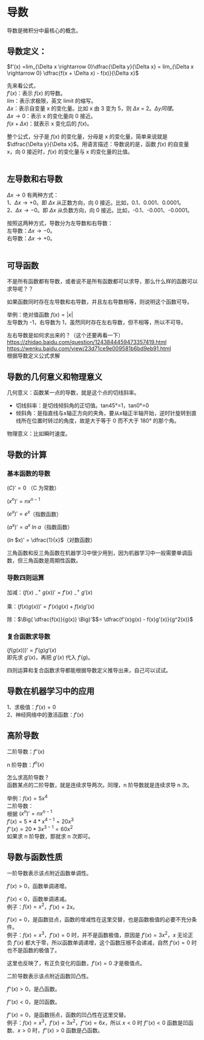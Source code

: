 # 导数  
导数是微积分中最核心的概念。  

## 导数定义：  
$f'(x) =lim_{\Delta x \rightarrow 0}\dfrac{\Delta y}{\Delta x} = lim_{\Delta x \rightarrow 0} \dfrac{f(x + \Delta x) - f(x)}{\Delta x}$  

先来看公式，    
$f'(x)$：表示 $f(x)$ 的导数。    
$lim$：表示求极限，英文 limit 的缩写。    
$\Delta x$：表示自变量 x 的变化量。比如 x 由 3 变为 5，则 $\Delta x$ = 2。$\Delta y 同理。$    
$\Delta x \rightarrow 0$：表示 x 的变化量向 0 接近。   
$f(x + \Delta x)$：就表示 x 变化后的 $f(x)$。   

整个公式，分子是 $f(x)$ 的变化量，分母是 x 的变化量，简单来说就是 $\dfrac{\Delta y}{\Delta x}$。用语言描述：导数说的是，函数 $f(x)$ 的自变量 x，向 0 接近时，$f(x)$ 的变化量与 x 的变化量的比值。     
<br>

## 左导数和右导数
$\Delta x \rightarrow 0$ 有两种方式：   
1、$\Delta x \rightarrow +0$。即 $\Delta x$ 从正数方向，向 0 接近。比如，0.1、0.001、0.0001。      
2、$\Delta x \rightarrow -0$。即 $\Delta x$ 从负数方向，向 0 接近。比如，-0.1、-0.001、-0.0001。   

按照这两种方式，导数分为左导数和右导数：   
左导数：$\Delta x \rightarrow -0$。   
右导数：$\Delta x \rightarrow +0$。   
<br>

## 可导函数
不是所有函数都有导数，或者说不是所有函数都可以求导，那么什么样的函数可以求导呢？？

如果函数同时存在左导数和右导数，并且左右导数相等，则说明这个函数可导。   

举例：绝对值函数 $f(x) = |x|$   
左导数为 -1，右导数为 1，虽然同时存在左右导数，但不相等，所以不可导。  

左右导数是如何求出来的？（这个还要再看一下）   
https://zhidao.baidu.com/question/1243844459473357419.html   
https://wenku.baidu.com/view/23d71ce9e009581b6bd9eb91.html   
根据导数定义公式求解
<br>

## 导数的几何意义和物理意义   
几何意义：函数某一点的导数，就是这个点的切线斜率。   
- 切线斜率：是切线倾斜角的正切值。tan45°=1，tan0°=0   
- 倾斜角：是指直线与x轴正方向的夹角，要从x轴正半轴开始，逆时针旋转到直线所在位置时转过的角度，故是大于等于 0 而不大于 180° 的那个角。     

物理意义：比如瞬时速度。
<br>

## 导数的计算   

### 基本函数的导数   
$(C)' = 0$ （C 为常数） 

$(x^n)' = nx^{n-1}$   

$(e^x)' = e^x$（指数函数）   

$(a^x)' = a^x$&nbsp;$ln$&nbsp;$a$（指数函数）   

$(ln$&nbsp;$x)' = \dfrac{1}{x}$（对数函数）   

三角函数和反三角函数在机器学习中很少用到，因为机器学习中一般需要单调函数，但三角函数是周期性函数。   

### 导数四则运算   
加减：$(f(x)$&nbsp;$_-^+$&nbsp;$g(x))' = f'(x)$&nbsp;$_-^+$&nbsp;$g'(x)$ 

乘：$(f(x)g(x))' = f'(x)g(x) + f(x)g'(x)$   

除：$\Big( \dfrac{f(x)}{g(x)} \Big)'$$= \dfrac{f'(x)g(x) - f(x)g'(x)}{g^2(x)}$

### 复合函数求导数
$(f(g(x)))' = f'(g)g'(x)$   
即先求 $g'(x)$，再把 $g'(x)$ 代入 $f'(g)$。

四则运算和复合函数求导都能根据导数定义推导出来，自己可以试试。

## 导数在机器学习中的应用
1、求极值：$f'(x) = 0$   
2、神经网络中的激活函数：$f'(x)$
<br>

## 高阶导数

二阶导数：$f''(x)$   

n 阶导数：$f^n(x)$   

怎么求高阶导数？   
函数某点的二阶导数，就是连续求导两次。同理，n 阶导数就是连续求导 n 次。

举例：$f(x) = 5x^4$   
二阶导数：    
根据 $(x^n)' = nx^{n-1}$   
$f'(x) = 5*4*x^{4 -1} = 20x^3$    
$f''(x) = 20*3x^{3-1} = 60x^2$   
如果求 n 阶导数，那就求 n 次即可。
<br>

## 导数与函数性质
一阶导数表示该点附近函数单调性。 

$f'(x) > 0$，函数单调递增。   

$f'(x) < 0$，函数单调递减。   
例子：$f(x)=x^2$，$f'(x)=2x$。 

$f'(x) = 0$，是函数驻点，函数的增减性在这里交替，也是函数极值的必要不充分条件。   
例子：$f(x)=x^3$，$f'(x)=0$ 时，并不是函数极值，原因是 $f'(x)=3x^2$，$x$ 无论正负 $f'(x)$ 都大于零，所以函数单调递增，这个函数压根不会递减，自然 $f'(x)=0$ 时也不是函数的极值了。   

这里也反映了，有正负变化的函数，$f'(x)=0$ 才是极值点。   

二阶导数表示该点附近函数凹凸性。 

$f''(x) > 0$，是凸函数。 

$f''(x) < 0$，是凹函数。 

$f''(x) = 0$，是函数拐点，函数的凹凸性在这里交替。   
例子：$f(x)=x^3$，$f'(x)=3x^2$，$f''(x)=6x$，所以 $x<0$ 时 $f''(x)<0$ 函数是凹函数、$x>0$ 时，$f''(x)>0$ 函数是凸函数。
   
